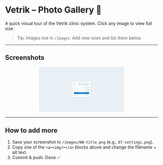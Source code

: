 # Vetrik – Photo Gallery 📸

A quick visual tour of the Vetrik clinic system. Click any image to view full size.

> Tip: Images live in `/images`. Add new ones and list them below.

---

## Screenshots

<div align="center">

<!-- 🔁 Duplicate a block for each screenshot -->

<a href="./images/general/01-loginPage.png" target="_blank">
  <img src="./images/general/01-loginPage.png" alt="Login Page" width="280" />
</a>

</div>

---

## How to add more

1. Save your screenshot to `/images/NN-title.png` (e.g., `07-settings.png`).
2. Copy one of the `<a><img/></a>` blocks above and change the filename + alt text.
3. Commit & push. Done ✅
